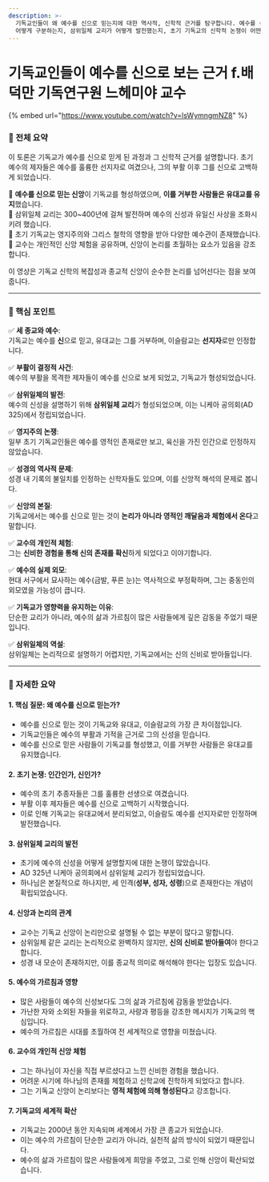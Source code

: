 ```yaml
---
description: >-
  기독교인들이 왜 예수를 신으로 믿는지에 대한 역사적, 신학적 근거를 탐구합니다. 예수를 신으로 보는 관점이 기독교와 유대교, 이슬람교를
  어떻게 구분하는지, 삼위일체 교리가 어떻게 발전했는지, 초기 기독교의 신학적 논쟁이 어떤 영향을 미쳤는지를 다룹니다.
---
```


# 기독교인들이 예수를 신으로 보는 근거 f.배덕만 기독연구원 느헤미야 교수

{% embed url="https://www.youtube.com/watch?v=lsWymngmNZ8" %}

### **📌 전체 요약**

이 토론은 기독교가 예수를 신으로 믿게 된 과정과 그 신학적 근거를 설명합니다. 초기 예수의 제자들은 예수를 훌륭한 선지자로 여겼으나, 그의 부활 이후 그를 신으로 고백하게 되었습니다.

🔹 **예수를 신으로 믿는 신앙**이 기독교를 형성하였으며, **이를 거부한 사람들은 유대교를 유지**했습니다.\
🔹 삼위일체 교리는 300\~400년에 걸쳐 발전하며 예수의 신성과 유일신 사상을 조화시키려 했습니다.\
🔹 초기 기독교는 영지주의와 그리스 철학의 영향을 받아 다양한 예수관이 존재했습니다.\
🔹 교수는 개인적인 신앙 체험을 공유하며, 신앙이 논리를 초월하는 요소가 있음을 강조합니다.

이 영상은 기독교 신학의 복잡성과 종교적 신앙이 순수한 논리를 넘어선다는 점을 보여줍니다.

***

### **🔑 핵심 포인트**

✅ **세 종교와 예수**:\
기독교는 예수를 **신**으로 믿고, 유대교는 그를 거부하며, 이슬람교는 **선지자**로만 인정합니다.

✅ **부활이 결정적 사건**:\
예수의 부활을 목격한 제자들이 예수를 신으로 보게 되었고, 기독교가 형성되었습니다.

✅ **삼위일체의 발전**:\
예수의 신성을 설명하기 위해 **삼위일체 교리**가 형성되었으며, 이는 니케아 공의회(AD 325)에서 정립되었습니다.

✅ **영지주의 논쟁**:\
일부 초기 기독교인들은 예수를 영적인 존재로만 보고, 육신을 가진 인간으로 인정하지 않았습니다.

✅ **성경의 역사적 문제**:\
성경 내 기록의 불일치를 인정하는 신학자들도 있으며, 이를 신앙적 해석의 문제로 봅니다.

✅ **신앙의 본질**:\
기독교에서는 예수를 신으로 믿는 것이 **논리가 아니라 영적인 깨달음과 체험에서 온다**고 말합니다.

✅ **교수의 개인적 체험**:\
그는 **신비한 경험을 통해 신의 존재를 확신**하게 되었다고 이야기합니다.

✅ **예수의 실제 외모**:\
현대 서구에서 묘사하는 예수(금발, 푸른 눈)는 역사적으로 부정확하며, 그는 중동인의 외모였을 가능성이 큽니다.

✅ **기독교가 영향력을 유지하는 이유**:\
단순한 교리가 아니라, 예수의 삶과 가르침이 많은 사람들에게 깊은 감동을 주었기 때문입니다.

✅ **삼위일체의 역설**:\
삼위일체는 논리적으로 설명하기 어렵지만, 기독교에서는 신의 신비로 받아들입니다.

***

### **📖 자세한 요약**

#### **1. 핵심 질문: 왜 예수를 신으로 믿는가?**

* 예수를 신으로 믿는 것이 기독교와 유대교, 이슬람교의 가장 큰 차이점입니다.
* 기독교인들은 예수의 부활과 기적을 근거로 그의 신성을 믿습니다.
* 예수를 신으로 믿은 사람들이 기독교를 형성했고, 이를 거부한 사람들은 유대교를 유지했습니다.

#### **2. 초기 논쟁: 인간인가, 신인가?**

* 예수의 초기 추종자들은 그를 훌륭한 선생으로 여겼습니다.
* 부활 이후 제자들은 예수를 신으로 고백하기 시작했습니다.
* 이로 인해 기독교는 유대교에서 분리되었고, 이슬람도 예수를 선지자로만 인정하며 발전했습니다.

#### **3. 삼위일체 교리의 발전**

* 초기에 예수의 신성을 어떻게 설명할지에 대한 논쟁이 많았습니다.
* AD 325년 니케아 공의회에서 삼위일체 교리가 정립되었습니다.
* 하나님은 본질적으로 하나지만, 세 인격(**성부, 성자, 성령**)으로 존재한다는 개념이 확립되었습니다.

#### **4. 신앙과 논리의 관계**

* 교수는 기독교 신앙이 논리만으로 설명될 수 없는 부분이 많다고 말합니다.
* 삼위일체 같은 교리는 논리적으로 완벽하지 않지만, **신의 신비로 받아들여**야 한다고 합니다.
* 성경 내 모순이 존재하지만, 이를 종교적 의미로 해석해야 한다는 입장도 있습니다.

#### **5. 예수의 가르침과 영향**

* 많은 사람들이 예수의 신성보다도 그의 삶과 가르침에 감동을 받았습니다.
* 가난한 자와 소외된 자들을 위로하고, 사랑과 평등을 강조한 메시지가 기독교의 핵심입니다.
* 예수의 가르침은 시대를 초월하여 전 세계적으로 영향을 미쳤습니다.

#### **6. 교수의 개인적 신앙 체험**

* 그는 하나님이 자신을 직접 부르셨다고 느낀 신비한 경험을 했습니다.
* 어려운 시기에 하나님의 존재를 체험하고 신학교에 진학하게 되었다고 합니다.
* 그는 기독교 신앙이 논리보다는 **영적 체험에 의해 형성된다**고 강조합니다.

#### **7. 기독교의 세계적 확산**

* 기독교는 2000년 동안 지속되며 세계에서 가장 큰 종교가 되었습니다.
* 이는 예수의 가르침이 단순한 교리가 아니라, 실천적 삶의 방식이 되었기 때문입니다.
* 예수의 삶과 가르침이 많은 사람들에게 희망을 주었고, 그로 인해 신앙이 확산되었습니다.
